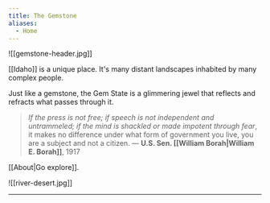 ```yaml
---
title: The Gemstone
aliases:
  - Home
---
```

![[gemstone-header.jpg]]

[[Idaho]] is a unique place. It's many distant landscapes inhabited by many complex people.

Just like a gemstone, the Gem State is a glimmering jewel that reflects and refracts what passes through it. 

>*If the press is not free; if speech is not independent and untrammeled; if the mind is shackled or made impotent through fear*, it makes no difference under what form of government you live, you are a subject and not a citizen.
>— **U.S. Sen. [[William Borah|William E. Borah]]**, 1917

[[About|Go explore]]. 

![[river-desert.jpg]]

--- 
